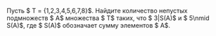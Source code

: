 Пусть $ T = \{1,2,3,4,5,6,7,8\}$. Найдите количество непустых подмножеств $ A$ множества $ T$ таких, что $ 3|S(A)$ и $ 5\nmid S(A)$, где $ S(A)$ обозначает сумму элементов $ A$.